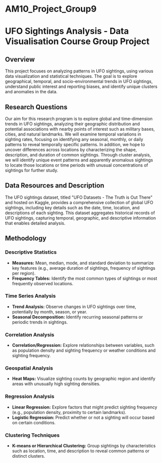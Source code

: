 # AM10_Project_Group9

# UFO Sightings Analysis - Data Visualisation Course Group Project

## Overview

This project focuses on analyzing patterns in UFO sightings, using various data visualization and statistical techniques. The goal is to explore geographical, temporal, and socio-environmental trends in UFO sightings, understand public interest and reporting biases, and identify unique clusters and anomalies in the data.

## Research Questions

Our aim for this research program is to explore global and time-dimension trends in UFO sightings, analyzing their geographic distribution and potential associations with nearby points of interest such as military bases, cities, and natural landmarks. We will examine temporal variations in sighting rates, focusing on identifying any seasonal, monthly, or daily patterns to reveal temporally specific patterns. In addition, we hope to uncover differences across locations by characterizing the shape, description, and duration of common sightings. Through cluster analysis, we will identify unique event patterns and apparently anomalous sightings to locate those locations or time periods with unusual concentrations of sightings for further study.

## Data Resources and Description

The UFO sightings dataset, titled "UFO Datasets - The Truth is Out There" and hosted on Kaggle, provides a comprehensive collection of global UFO sightings, including key details such as the date, time, location, and descriptions of each sighting. This dataset aggregates historical records of UFO sightings, capturing temporal, geographic, and descriptive information that enables detailed analysis.

## Methodology

### Descriptive Statistics

-   **Measures:** Mean, median, mode, and standard deviation to summarize key features (e.g., average duration of sightings, frequency of sightings per region).
-   **Frequency Tables:** Identify the most common types of sightings or most frequently observed locations.

### Time Series Analysis

-   **Trend Analysis:** Observe changes in UFO sightings over time, potentially by month, season, or year.
-   **Seasonal Decomposition:** Identify recurring seasonal patterns or periodic trends in sightings.

### Correlation Analysis

-   **Correlation/Regression:** Explore relationships between variables, such as population density and sighting frequency or weather conditions and sighting frequency.

### Geospatial Analysis

-   **Heat Maps:** Visualize sighting counts by geographic region and identify areas with unusually high sighting densities.

### Regression Analysis

-   **Linear Regression:** Explore factors that might predict sighting frequency (e.g., population density, proximity to certain landmarks).
-   **Logistic Regression:** Predict whether or not a sighting will occur based on certain conditions.

### Clustering Techniques

-   **K-means or Hierarchical Clustering:** Group sightings by characteristics such as location, time, and description to reveal common patterns or distinct clusters.

